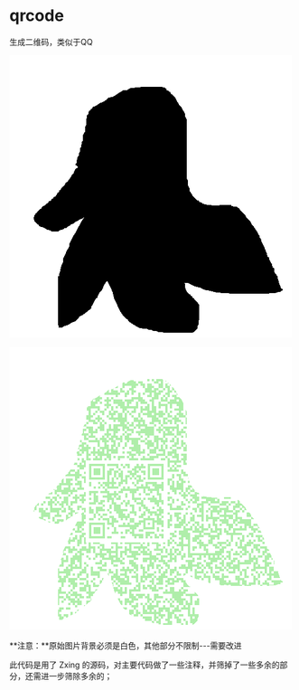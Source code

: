 # qrcode
生成二维码，类似于QQ 

![原始图片](https://github.com/steamed-bun/qrcode/blob/master/src/main/resources/static/fff.png)

![生成的二维码图片](https://github.com/steamed-bun/qrcode/blob/master/src/main/resources/static/%E8%BE%93%E5%87%BA%E7%9A%84%E4%BA%8C%E7%BB%B4%E7%A0%81%E5%9B%BE%E7%89%87.png)

**注意：**原始图片背景必须是白色，其他部分不限制---需要改进

此代码是用了 Zxing 的源码，对主要代码做了一些注释，并筛掉了一些多余的部分，还需进一步筛除多余的；